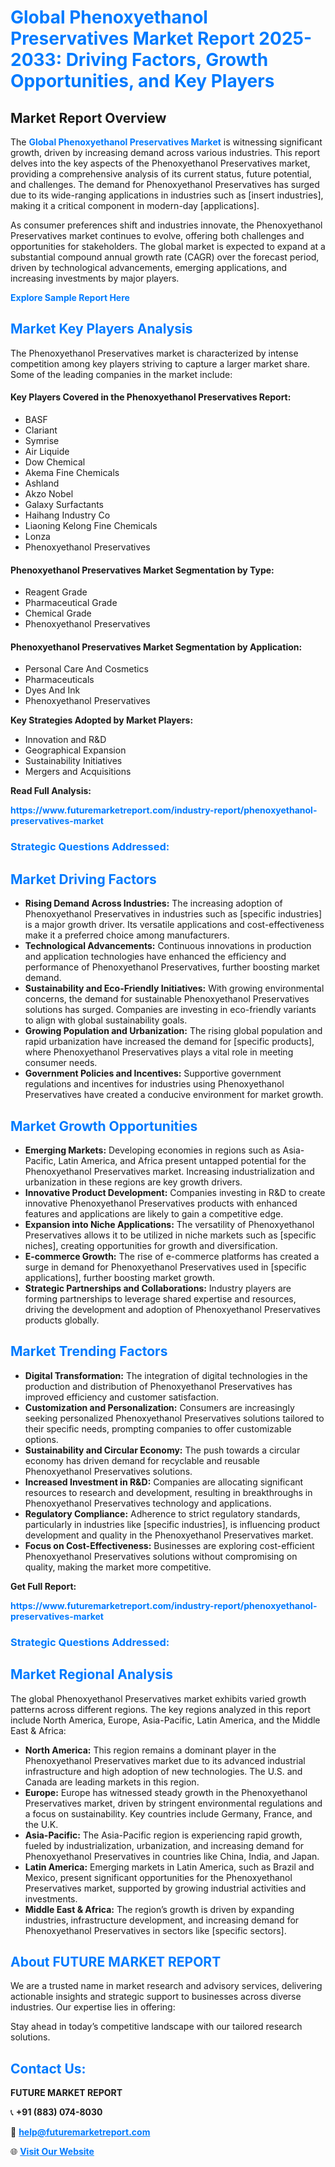 <h1 style="color: #007BFF;">Global Phenoxyethanol Preservatives Market Report 2025-2033: Driving Factors, Growth Opportunities, and Key Players</h1>

<section id="overview">
<h2>Market Report Overview</h2>
<p>The <a href="https://www.futuremarketreport.com/industry-report/phenoxyethanol-preservatives-market" style="color: #007BFF; text-decoration: none;"><strong>Global Phenoxyethanol Preservatives Market</strong></a> is witnessing significant growth, driven by increasing demand across various industries. This report delves into the key aspects of the Phenoxyethanol Preservatives market, providing a comprehensive analysis of its current status, future potential, and challenges. The demand for Phenoxyethanol Preservatives has surged due to its wide-ranging applications in industries such as [insert industries], making it a critical component in modern-day [applications].</p>
<p>As consumer preferences shift and industries innovate, the Phenoxyethanol Preservatives market continues to evolve, offering both challenges and opportunities for stakeholders. The global market is expected to expand at a substantial compound annual growth rate (CAGR) over the forecast period, driven by technological advancements, emerging applications, and increasing investments by major players.</p>
</section>

<section id="overview">
<p><a href="https://www.futuremarketreport.com/request-sample/reportId=50943" style="color: #007BFF; text-decoration: none;"><strong>Explore Sample Report Here</strong></a></p>
</section>

<section id="key-players">
<h2 style="color: #007BFF;">Market Key Players Analysis</h2>
<p>The Phenoxyethanol Preservatives market is characterized by intense competition among key players striving to capture a larger market share. Some of the leading companies in the market include:</p>
<h4>Key Players Covered in the Phenoxyethanol Preservatives Report:</h4>
<ul><li>BASF</li><li>Clariant</li><li>Symrise</li><li>Air Liquide</li><li>Dow Chemical</li><li>Akema Fine Chemicals</li><li>Ashland</li><li>Akzo Nobel</li><li>Galaxy Surfactants</li><li>Haihang Industry Co</li><li>Liaoning Kelong Fine Chemicals</li><li>Lonza</li><li>Phenoxyethanol Preservatives</li></ul>
<h4>Phenoxyethanol Preservatives Market Segmentation by Type:</h4>
<ul><li>Reagent Grade</li><li>Pharmaceutical Grade</li><li>Chemical Grade</li><li>Phenoxyethanol Preservatives</li></ul>

<h4>Phenoxyethanol Preservatives Market Segmentation by Application:</h4>
<ul><li>Personal Care And Cosmetics</li><li>Pharmaceuticals</li><li>Dyes And Ink</li><li>Phenoxyethanol Preservatives</li></ul>
<p><strong>Key Strategies Adopted by Market Players:</strong></p>
<ul>
<li>Innovation and R&D</li>
<li>Geographical Expansion</li>
<li>Sustainability Initiatives</li>
<li>Mergers and Acquisitions</li>
</ul>
</section>

<section>
<p><strong>Read Full Analysis: </strong></p><a href="https://www.futuremarketreport.com/industry-report/phenoxyethanol-preservatives-market" style="color: #007BFF; text-decoration: none;"><strong>https://www.futuremarketreport.com/industry-report/phenoxyethanol-preservatives-market</strong></a>
<h3 style="color: #007BFF;">Strategic Questions Addressed:</h3>
</section>

<section id="driving-factors">
<h2 style="color: #007BFF;">Market Driving Factors</h2>
<ul>
<li><strong>Rising Demand Across Industries:</strong> The increasing adoption of Phenoxyethanol Preservatives in industries such as [specific industries] is a major growth driver. Its versatile applications and cost-effectiveness make it a preferred choice among manufacturers.</li>
<li><strong>Technological Advancements:</strong> Continuous innovations in production and application technologies have enhanced the efficiency and performance of Phenoxyethanol Preservatives, further boosting market demand.</li>
<li><strong>Sustainability and Eco-Friendly Initiatives:</strong> With growing environmental concerns, the demand for sustainable Phenoxyethanol Preservatives solutions has surged. Companies are investing in eco-friendly variants to align with global sustainability goals.</li>
<li><strong>Growing Population and Urbanization:</strong> The rising global population and rapid urbanization have increased the demand for [specific products], where Phenoxyethanol Preservatives plays a vital role in meeting consumer needs.</li>
<li><strong>Government Policies and Incentives:</strong> Supportive government regulations and incentives for industries using Phenoxyethanol Preservatives have created a conducive environment for market growth.</li>
</ul>
</section>

<section id="growth-opportunities">
<h2 style="color: #007BFF;">Market Growth Opportunities</h2>
<ul>
<li><strong>Emerging Markets:</strong> Developing economies in regions such as Asia-Pacific, Latin America, and Africa present untapped potential for the Phenoxyethanol Preservatives market. Increasing industrialization and urbanization in these regions are key growth drivers.</li>
<li><strong>Innovative Product Development:</strong> Companies investing in R&D to create innovative Phenoxyethanol Preservatives products with enhanced features and applications are likely to gain a competitive edge.</li>
<li><strong>Expansion into Niche Applications:</strong> The versatility of Phenoxyethanol Preservatives allows it to be utilized in niche markets such as [specific niches], creating opportunities for growth and diversification.</li>
<li><strong>E-commerce Growth:</strong> The rise of e-commerce platforms has created a surge in demand for Phenoxyethanol Preservatives used in [specific applications], further boosting market growth.</li>
<li><strong>Strategic Partnerships and Collaborations:</strong> Industry players are forming partnerships to leverage shared expertise and resources, driving the development and adoption of Phenoxyethanol Preservatives products globally.</li>
</ul>
</section>

<section id="trending-factors">
<h2 style="color: #007BFF;">Market Trending Factors</h2>
<ul>
<li><strong>Digital Transformation:</strong> The integration of digital technologies in the production and distribution of Phenoxyethanol Preservatives has improved efficiency and customer satisfaction.</li>
<li><strong>Customization and Personalization:</strong> Consumers are increasingly seeking personalized Phenoxyethanol Preservatives solutions tailored to their specific needs, prompting companies to offer customizable options.</li>
<li><strong>Sustainability and Circular Economy:</strong> The push towards a circular economy has driven demand for recyclable and reusable Phenoxyethanol Preservatives solutions.</li>
<li><strong>Increased Investment in R&D:</strong> Companies are allocating significant resources to research and development, resulting in breakthroughs in Phenoxyethanol Preservatives technology and applications.</li>
<li><strong>Regulatory Compliance:</strong> Adherence to strict regulatory standards, particularly in industries like [specific industries], is influencing product development and quality in the Phenoxyethanol Preservatives market.</li>
<li><strong>Focus on Cost-Effectiveness:</strong> Businesses are exploring cost-efficient Phenoxyethanol Preservatives solutions without compromising on quality, making the market more competitive.</li>
</ul>
</section>

<section>
<p><strong>Get Full Report: </strong></p><a href="https://www.futuremarketreport.com/industry-report/phenoxyethanol-preservatives-market" style="color: #007BFF; text-decoration: none;"><strong>https://www.futuremarketreport.com/industry-report/phenoxyethanol-preservatives-market</strong></a>
<h3 style="color: #007BFF;">Strategic Questions Addressed:</h3>
</section>


<section id="regional-analysis">
<h2 style="color: #007BFF;">Market Regional Analysis</h2>
<p>The global Phenoxyethanol Preservatives market exhibits varied growth patterns across different regions. The key regions analyzed in this report include North America, Europe, Asia-Pacific, Latin America, and the Middle East & Africa:</p>
<ul>
<li><strong>North America:</strong> This region remains a dominant player in the Phenoxyethanol Preservatives market due to its advanced industrial infrastructure and high adoption of new technologies. The U.S. and Canada are leading markets in this region.</li>
<li><strong>Europe:</strong> Europe has witnessed steady growth in the Phenoxyethanol Preservatives market, driven by stringent environmental regulations and a focus on sustainability. Key countries include Germany, France, and the U.K.</li>
<li><strong>Asia-Pacific:</strong> The Asia-Pacific region is experiencing rapid growth, fueled by industrialization, urbanization, and increasing demand for Phenoxyethanol Preservatives in countries like China, India, and Japan.</li>
<li><strong>Latin America:</strong> Emerging markets in Latin America, such as Brazil and Mexico, present significant opportunities for the Phenoxyethanol Preservatives market, supported by growing industrial activities and investments.</li>
<li><strong>Middle East & Africa:</strong> The region’s growth is driven by expanding industries, infrastructure development, and increasing demand for Phenoxyethanol Preservatives in sectors like [specific sectors].</li>
</ul>
</section>

<footer>
<h2 style="color: #007BFF;">About FUTURE MARKET REPORT</h2>
<p>We are a trusted name in market research and advisory services, delivering actionable insights and strategic support to businesses across diverse industries. Our expertise lies in offering:</p>

<p>Stay ahead in today’s competitive landscape with our tailored research solutions.</p>

<h2 style="color: #007BFF;">Contact Us:</h2>
<p><strong>FUTURE MARKET REPORT</strong></p>
<p>📞 <strong>+91 (883) 074-8030</strong></p>
<p>📧 <strong><a href="mailto:help@futuremarketreport.com" style="color: #007BFF;">help@futuremarketreport.com</a></strong></p>
<p>🌐 <strong><a href="https://www.futuremarketreport.com/" style="color: #007BFF;">Visit Our Website</a></strong></p>
</footer>